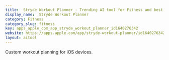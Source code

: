 ```yaml
---
title:  Stryde Workout Planner - Trending AI tool for Fitness and best alternatives
display_name:  Stryde Workout Planner
category: Fitness
category_slug: fitness
key: apps_apple_com_app_stryde_workout_planner_id1640276342
website: https://apps.apple.com/app/stryde-workout-planner/id1640276342
layout: aitool
---
```


Custom workout planning for iOS devices.
